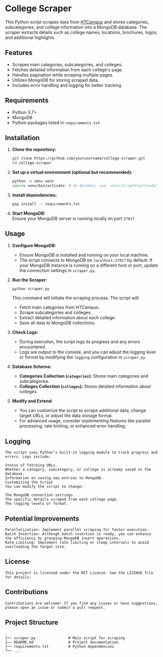 # College Scraper

This Python script scrapes data from [HTCampus](http://www.htcampus.com/) and stores categories, subcategories, and college information into a MongoDB database. The scraper extracts details such as college names, locations, brochures, logos, and additional highlights.

## Features

- Scrapes main categories, subcategories, and colleges.
- Fetches detailed information from each college's page.
- Handles pagination while scraping multiple pages.
- Utilizes MongoDB for storing scraped data.
- Includes error handling and logging for better tracking.

## Requirements

- Python 3.7+
- MongoDB
- Python packages listed in `requirements.txt`

## Installation

1. **Clone the repository:**

    ```bash
    git clone https://github.com/yourusername/college-scraper.git
    cd college-scraper
    ```

2. **Set up a virtual environment (optional but recommended):**

    ```bash
    python -m venv venv
    source venv/bin/activate  # On Windows, use `venv\Scripts\activate`
    ```

3. **Install dependencies:**

    ```bash
    pip install -r requirements.txt
    ```

4. **Start MongoDB:**  
   Ensure your MongoDB server is running locally on port `27017`.

## Usage

1. **Configure MongoDB:**
   - Ensure MongoDB is installed and running on your local machine.
   - The script connects to MongoDB on `localhost:27017` by default. If your MongoDB instance is running on a different host or port, update the connection settings in `scraper.py`.

2. **Run the Scraper:**

    ```bash
    python scraper.py
    ```

    This command will initiate the scraping process. The script will:
    - Fetch main categories from HTCampus.
    - Scrape subcategories and colleges.
    - Extract detailed information about each college.
    - Save all data to MongoDB collections.

3. **Check Logs:**
   - During execution, the script logs its progress and any errors encountered.
   - Logs are output to the console, and you can adjust the logging level or format by modifying the `logging` configuration in `scraper.py`.

4. **Database Schema:**

    - **Categories Collection (`categories`):** Stores main categories and subcategories.
    - **Colleges Collection (`colleges`):** Stores detailed information about colleges.

5. **Modify and Extend:**
   - You can customize the script to scrape additional data, change target URLs, or adjust the data storage format.
   - For advanced usage, consider implementing features like parallel processing, rate limiting, or enhanced error handling.

## Logging
    The script uses Python’s built-in logging module to track progress and errors. Logs include:

    Status of fetching URLs.
    Whether a category, subcategory, or college is already saved in the database.
    Information on saving new entries to MongoDB.
    Customizing the Script
    You can modify the script to change:

    The MongoDB connection settings.
    The specific details scraped from each college page.
    The logging levels or format.

## Potential Improvements
    Parallelization: Implement parallel scraping for faster execution.
    Batch Insertion: Although batch insertion is ready, you can enhance the efficiency by grouping MongoDB insert operations.
    Rate Limiting: Implement rate limiting or sleep intervals to avoid overloading the target site.

## License
    This project is licensed under the MIT License. See the LICENSE file for details.

## Contributions
    Contributions are welcome! If you find any issues or have suggestions, please open an issue or submit a pull request.

## Project Structure

```plaintext
.
├── scraper.py               # Main script for scraping
├── README.md                # Project documentation
├── requirements.txt         # Python dependencies
└── ...

